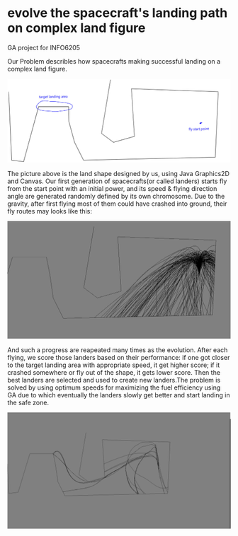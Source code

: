# evolve the spacecraft's landing path on complex land figure
GA project for INFO6205

Our Problem describles how spacecrafts making successful landing on a complex land figure.

![alt text](6205project/image_meitu_1.jpg)

The picture above is the land shape designed by us, using Java Graphics2D and Canvas. Our first generation of spacecrafts(or called landers) starts fly from the start point with an initial power, and its speed & flying direction angle are generated randomly defined by its own chromosome. Due to the gravity, after first flying most of them could have crashed into ground, their fly routes may looks like this:

![alt text](6205project/image.png)

And such a progress are reapeated many times as the evolution. After each flying, we score those landers based on their performance: if one got closer to the target landing area with appropriate speed, it get higher score; if it crashed somewhere or fly out of the shape, it gets lower score. Then the best landers are selected and used to create new landers.The problem is solved by using optimum speeds for maximizing the fuel efficiency using GA due to which eventually the landers slowly get better and start landing in the safe zone.

![](6205project/pro1.gif)
